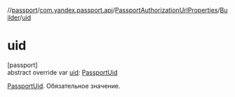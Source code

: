 //[passport](../../../../index.md)/[com.yandex.passport.api](../../index.md)/[PassportAuthorizationUrlProperties](../index.md)/[Builder](index.md)/[uid](uid.md)

# uid

[passport]\
abstract override var [uid](uid.md): [PassportUid](../../-passport-uid/index.md)

[PassportUid](../../-passport-uid/index.md). Обязательное значение.
